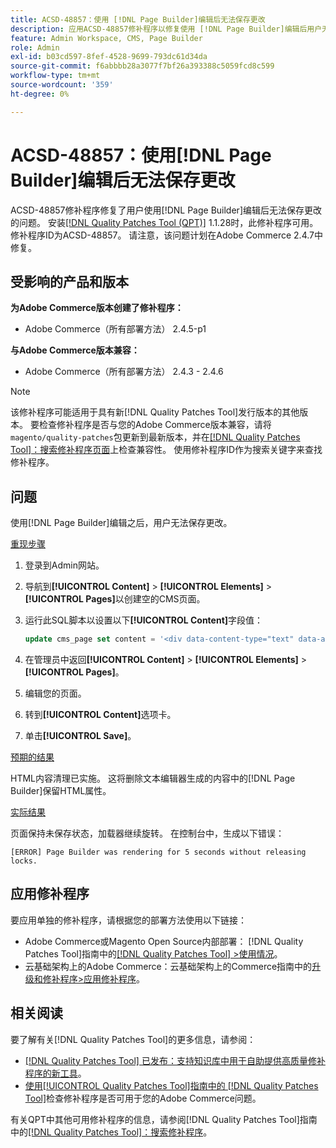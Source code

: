 ```yaml
---
title: ACSD-48857：使用 [!DNL Page Builder]编辑后无法保存更改
description: 应用ACSD-48857修补程序以修复使用 [!DNL Page Builder]编辑后用户无法保存更改的Adobe Commerce问题。
feature: Admin Workspace, CMS, Page Builder
role: Admin
exl-id: b03cd597-8fef-4528-9699-793dc61d34da
source-git-commit: f6abbbb28a3077f7bf26a393388c5059fcd8c599
workflow-type: tm+mt
source-wordcount: '359'
ht-degree: 0%

---
```


# ACSD-48857：使用[!DNL Page Builder]编辑后无法保存更改

ACSD-48857修补程序修复了用户使用[!DNL Page Builder]编辑后无法保存更改的问题。 安装[[!DNL Quality Patches Tool (QPT)]](https://experienceleague.adobe.com/en/docs/commerce-knowledge-base/kb/announcements/commerce-announcements/magento-quality-patches-released-new-tool-to-self-serve-quality-patches) 1.1.28时，此修补程序可用。 修补程序ID为ACSD-48857。 请注意，该问题计划在Adobe Commerce 2.4.7中修复。

## 受影响的产品和版本

**为Adobe Commerce版本创建了修补程序：**

* Adobe Commerce（所有部署方法） 2.4.5-p1

**与Adobe Commerce版本兼容：**

* Adobe Commerce（所有部署方法） 2.4.3 - 2.4.6

>[!NOTE]
>
>该修补程序可能适用于具有新[!DNL Quality Patches Tool]发行版本的其他版本。 要检查修补程序是否与您的Adobe Commerce版本兼容，请将`magento/quality-patches`包更新到最新版本，并在[[!DNL Quality Patches Tool]：搜索修补程序页面](https://experienceleague.adobe.com/tools/commerce-quality-patches/index.html)上检查兼容性。 使用修补程序ID作为搜索关键字来查找修补程序。

## 问题

使用[!DNL Page Builder]编辑之后，用户无法保存更改。

<u>重现步骤</u>

1. 登录到Admin网站。
1. 导航到&#x200B;**[!UICONTROL Content]** > **[!UICONTROL Elements]** > **[!UICONTROL Pages]**&#x200B;以创建空的CMS页面。
1. 运行此SQL脚本以设置以下&#x200B;**[!UICONTROL Content]**&#x200B;字段值：

   ```SQL
   update cms_page set content = '<div data-content-type="text" data-appearance="default" data-element="main"><h4 style="text-align: center;" contenteditable="true" data-placeholder="Edit Heading Text" data-content-type="heading" data-appearance="default" data-element="main">THE RULES</h4></div>' where page_id=8;
   ```

1. 在管理员中返回&#x200B;**[!UICONTROL Content]** > **[!UICONTROL Elements]** > **[!UICONTROL Pages]**。
1. 编辑您的页面。
1. 转到&#x200B;**[!UICONTROL Content]**&#x200B;选项卡。
1. 单击&#x200B;**[!UICONTROL Save]**。

<u>预期的结果</u>

HTML内容清理已实施。 这将删除文本编辑器生成的内容中的[!DNL Page Builder]保留HTML属性。

<u>实际结果</u>

页面保持未保存状态，加载器继续旋转。 在控制台中，生成以下错误：

```
[ERROR] Page Builder was rendering for 5 seconds without releasing locks.
```

## 应用修补程序

要应用单独的修补程序，请根据您的部署方法使用以下链接：

* Adobe Commerce或Magento Open Source内部部署： [!DNL Quality Patches Tool]指南中的[[!DNL Quality Patches Tool] >使用情况](/help/tools/quality-patches-tool/usage.md)。
* 云基础架构上的Adobe Commerce：云基础架构上的Commerce指南中的[升级和修补程序>应用修补程序](https://experienceleague.adobe.com/docs/commerce-cloud-service/user-guide/develop/upgrade/apply-patches.html)。

## 相关阅读

要了解有关[!DNL Quality Patches Tool]的更多信息，请参阅：

* [[!DNL Quality Patches Tool] 已发布：支持知识库中用于自助提供高质量修补程序的新工具](https://experienceleague.adobe.com/en/docs/commerce-knowledge-base/kb/announcements/commerce-announcements/magento-quality-patches-released-new-tool-to-self-serve-quality-patches)。
* [使用[!UICONTROL Quality Patches Tool]指南中的 [!DNL Quality Patches Tool]](/help/tools/quality-patches-tool/patches-available-in-qpt/check-patch-for-magento-issue-with-magento-quality-patches.md)检查修补程序是否可用于您的Adobe Commerce问题。


有关QPT中其他可用修补程序的信息，请参阅[!DNL Quality Patches Tool]指南中的[[!DNL Quality Patches Tool]：搜索修补程序](https://experienceleague.adobe.com/tools/commerce-quality-patches/index.html)。
